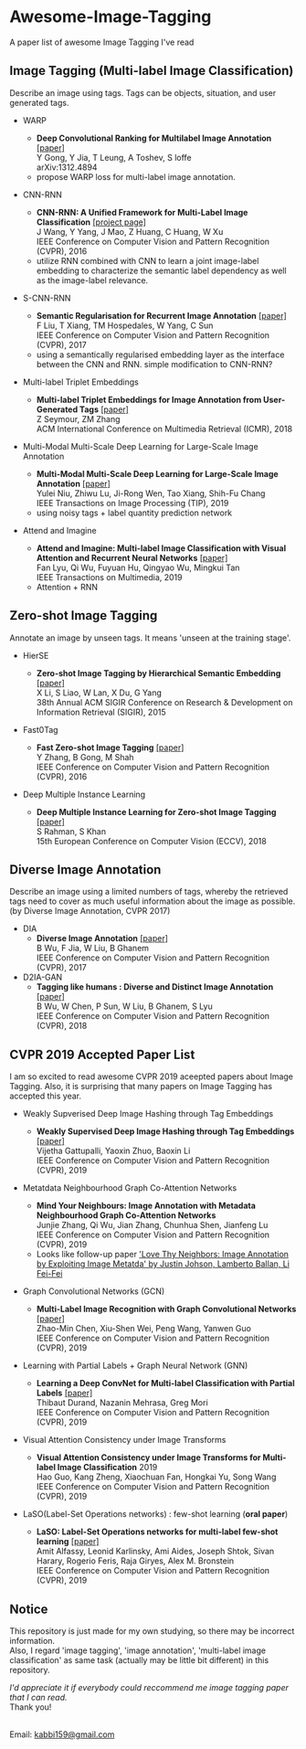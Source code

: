 # Awesome-Image-Tagging
A paper list of awesome Image Tagging I've read

## Image Tagging (Multi-label Image Classification)
Describe an image using tags. Tags can be objects, situation, and user generated tags.

* WARP
  - **Deep Convolutional Ranking for Multilabel Image Annotation** [[paper]](https://arxiv.org/abs/1312.4894)<br>
  Y Gong, Y Jia, T Leung, A Toshev, S loffe<br>
  arXiv:1312.4894   
  - propose WARP loss for multi-label image annotation.

* CNN-RNN
  - **CNN-RNN: A Unified Framework for Multi-Label Image Classification** [[project page]](https://www.cv-foundation.org/openaccess/content_cvpr_2016/html/Wang_CNN-RNN_A_Unified_CVPR_2016_paper.html)<br>
  J Wang, Y Yang, J Mao, Z Huang, C Huang, W Xu<br>
  IEEE Conference on Computer Vision and Pattern Recognition (CVPR), 2016   
  - utilize RNN combined with CNN to learn a joint image-label embedding to characterize the semantic label dependency as well as the image-label relevance.

* S-CNN-RNN
  - **Semantic Regularisation for Recurrent Image Annotation** [[paper]](https://arxiv.org/abs/1611.05490)<br>
  F Liu, T Xiang, TM Hospedales, W Yang, C Sun<br>
  IEEE Conference on Computer Vision and Pattern Recognition (CVPR), 2017
  - using a semantically regularised embedding layer as the interface between the CNN and RNN. simple modification to CNN-RNN?

* Multi-label Triplet Embeddings
  - **Multi-label Triplet Embeddings for Image Annotation from User-Generated Tags** [[paper]](https://dl.acm.org/citation.cfm?id=3206061)<br>
  Z Seymour, ZM Zhang<br>
  ACM International Conference on Multimedia Retrieval (ICMR), 2018
  
* Multi-Modal Multi-Scale Deep Learning for Large-Scale Image Annotation
  - **Multi-Modal Multi-Scale Deep Learning for Large-Scale Image Annotation** [[paper]](https://arxiv.org/abs/1709.01220)<br>
  Yulei Niu, Zhiwu Lu, Ji-Rong Wen, Tao Xiang, Shih-Fu Chang<br>
  IEEE Transactions on Image Processing (TIP), 2019
  - using noisy tags + label quantity prediction network
  
* Attend and Imagine
  - **Attend and Imagine: Multi-label Image Classification with Visual Attention and Recurrent Neural Networks** [[paper]](https://ieeexplore.ieee.org/stamp/stamp.jsp?arnumber=8624407)<br>
  Fan Lyu, Qi Wu, Fuyuan Hu, Qingyao Wu, Mingkui Tan<br>
  IEEE Transactions on Multimedia, 2019
  - Attention + RNN

## Zero-shot Image Tagging
Annotate an image by unseen tags. It means 'unseen at the training stage'.

* HierSE
  - **Zero-shot Image Tagging by Hierarchical Semantic Embedding** [[paper]](https://dl.acm.org/citation.cfm?id=2767773)<br>
  X Li, S Liao, W Lan, X Du, G Yang<br>
  38th Annual ACM SIGIR Conference on Research & Development on Information Retrieval (SIGIR), 2015

* Fast0Tag
  - **Fast Zero-shot Image Tagging**  [[paper]](https://arxiv.org/abs/1605.09759)<br>
  Y Zhang, B Gong, M Shah<br>
  IEEE Conference on Computer Vision and Pattern Recognition (CVPR), 2016
  
* Deep Multiple Instance Learning
  - **Deep Multiple Instance Learning for Zero-shot Image Tagging** [[paper]](https://arxiv.org/abs/1803.06051)<br>
  S Rahman, S Khan<br>
  15th European Conference on Computer Vision (ECCV), 2018

## Diverse Image Annotation
Describe an image using a limited numbers of tags, whereby the retrieved tags need to cover as much useful information about the image as possible. (by Diverse Image Annotation, CVPR 2017)

* DIA
  - **Diverse Image Annotation** [[paper]](https://ivul.kaust.edu.sa/Documents/Publications/2017/Diverse%20Image%20Annotation.pdf)<br>
  B Wu, F Jia, W Liu, B Ghanem<br>
  IEEE Conference on Computer Vision and Pattern Recognition (CVPR), 2017
* D2IA-GAN
  - **Tagging like humans : Diverse and Distinct Image Annotation** [[paper]](https://arxiv.org/abs/1804.00113)<br>
  B Wu, W Chen, P Sun, W Liu, B Ghanem, S Lyu<br>
  IEEE Conference on Computer Vision and Pattern Recognition (CVPR), 2018

## CVPR 2019 Accepted Paper List
I am so excited to read awesome CVPR 2019 aceepted papers about Image Tagging. Also, it is surprising that many papers on Image Tagging has accepted this year.

* Weakly Supverised Deep Image Hashing through Tag Embeddings
  - **Weakly Supervised Deep Image Hashing through Tag Embeddings** [[paper]](https://arxiv.org/pdf/1806.05804.pdf)<br>
  Vijetha Gattupalli, Yaoxin Zhuo, Baoxin Li<br>
  IEEE Conference on Computer Vision and Pattern Recognition (CVPR), 2019

* Metatdata Neighbourhood Graph Co-Attention Networks
  - **Mind Your Neighbours: Image Annotation with Metadata Neighbourhood Graph Co-Attention Networks**<br>
  Junjie Zhang, Qi Wu, Jian Zhang, Chunhua Shen, Jianfeng Lu<br>
  IEEE Conference on Computer Vision and Pattern Recognition (CVPR), 2019
  - Looks like follow-up paper ['Love Thy Neighbors: Image Annotation by Exploiting Image Metatda' by Justin Johson, Lamberto Ballan, Li Fei-Fei](https://cs.stanford.edu/people/jcjohns/papers/iccv15/JohnsonICCV2015.pdf)

* Graph Convolutional Networks (GCN)
  - **Multi-Label Image Recognition with Graph Convolutional Networks** [[paper]](https://arxiv.org/pdf/1904.03582.pdf)<br>
  Zhao-Min Chen, Xiu-Shen Wei, Peng Wang, Yanwen Guo<br>
  IEEE Conference on Computer Vision and Pattern Recognition (CVPR), 2019

* Learning with Partial Labels + Graph Neural Network (GNN)
  - **Learning a Deep ConvNet for Multi-label Classification with Partial Labels** [[paper]](https://arxiv.org/pdf/1902.09720.pdf)<br>
  Thibaut Durand, Nazanin Mehrasa, Greg Mori<br>
  IEEE Conference on Computer Vision and Pattern Recognition (CVPR), 2019
  
* Visual Attention Consistency under Image Transforms
  - **Visual Attention Consistency under Image Transforms for Multi-label Image Classification** 2019<br>
  Hao Guo, Kang Zheng, Xiaochuan Fan, Hongkai Yu, Song Wang<br>
  IEEE Conference on Computer Vision and Pattern Recognition (CVPR), 2019
  
* LaSO(Label-Set Operations networks) : few-shot learning (**oral paper**)
  - **LaSO: Label-Set Operations networks for multi-label few-shot learning** [[paper]](https://arxiv.org/pdf/1902.09811.pdf)<br>
  Amit Alfassy, Leonid Karlinsky, Ami Aides, Joseph Shtok, Sivan Harary, Rogerio Feris, Raja Giryes, Alex M. Bronstein<br>
  IEEE Conference on Computer Vision and Pattern Recognition (CVPR), 2019



## Notice
This repository is just made for my own studying, so there may be incorrect information.<br>
Also, I regard 'image tagging', 'image annotation', 'multi-label image classification' as same task (actually may be little bit different) in this repository.<br>

*I'd appreciate it if everybody could reccommend me image tagging paper that I can read.<br>*
Thank you!<br><br>

Email: kabbi159@gmail.com
